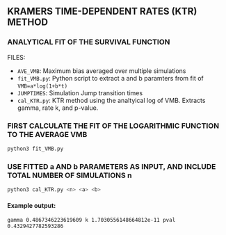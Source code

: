 ## KRAMERS TIME-DEPENDENT RATES (KTR) METHOD
### ANALYTICAL FIT OF THE SURVIVAL FUNCTION

FILES:
* `AVE_VMB`: Maximum bias averaged over multiple simulations
* `fit_VMB.py`: Python script to extract a and b paramters from fit of `VMB=a*log(1+b*t)`
* `JUMPTIMES`: Simulation Jump transition times 
* `cal_KTR.py`: KTR method using the analtyical log of VMB. Extracts gamma, rate k, and p-value.

### FIRST CALCULATE THE FIT OF THE LOGARITHMIC FUNCTION TO THE AVERAGE VMB

```bash
python3 fit_VMB.py
```

### USE FITTED a AND b PARAMETERS AS INPUT, AND INCLUDE TOTAL NUMBER OF SIMULATIONS n

```bash
python3 cal_KTR.py <n> <a> <b>
```

#### Example output:

```
gamma 0.4867346223619609 k 1.7030556148664812e-11 pval 0.4329427782593286
```

